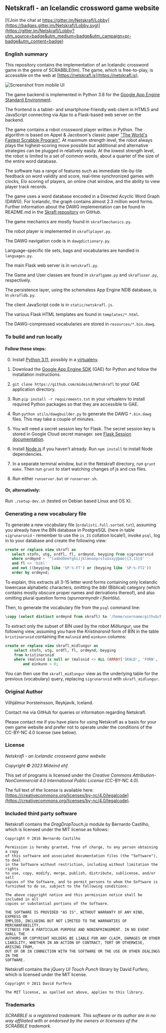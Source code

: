## Netskrafl - an Icelandic crossword game website

[![Join the chat at https://gitter.im/Netskrafl/Lobby](https://badges.gitter.im/Netskrafl/Lobby.svg)](https://gitter.im/Netskrafl/Lobby?utm_source=badge&utm_medium=badge&utm_campaign=pr-badge&utm_content=badge)

### English summary

This repository contains the implementation of an Icelandic crossword game
in the genre of SCRABBLE(tm). The game, which is free-to-play, is accessible
on the web at [https://netskrafl.is](https://netskrafl.is).

![Screenshot from mobile UI](/resources/ScreencapMobile.PNG?raw=true "Screenshot from mobile UI")

The game backend is implemented in Python 3.8 for the
[Google App Engine Standard Environment](https://cloud.google.com/appengine/docs/standard).

The frontend is a tablet- and smartphone-friendly web client in HTML5
and JavaScript connecting via Ajax to a Flask-based web server on the backend.

The game contains a robot crossword player written in Python. The algorithm is based
on Appel & Jacobson's classic paper
["The World's Fastest Scrabble Program"](http://www.cs.cmu.edu/afs/cs/academic/class/15451-s06/www/lectures/scrabble.pdf).
At maximum strength level, the robot always plays the highest-scoring move
possible but additional and alternative strategies can be plugged in relatively easily.
At the lowest strength level, the robot is limited to a set of common words, about a
quarter of the size of the entire word database.

The software has a range of features such as immediate tile-by-tile feedback
on word validity and score,
real-time synchronized games with clocks, Elo scoring of players, an online chat window,
and the ability to view player track records.

The game uses a word database encoded in a Directed Acyclic Word Graph (DAWG).
For Icelandic, the graph contains almost 2.3 million word forms. Further information
about the DAWG implementation can be found in README.md in the
[Skrafl repository](https://github.com/vthorsteinsson/Skrafl) on GitHub.

The game mechanics are mostly found in ```skraflmechanics.py```.

The robot player is implemented in ```skraflplayer.py```.

The DAWG navigation code is in ```dawgdictionary.py```.

Language-specific tile sets, bags and vocabularies are handled in ```languages.py```.

The main Flask web server is in ```netskrafl.py```.

The Game and User classes are found in ```skraflgame.py``` and ```skrafluser.py```, respectively.

The persistence layer, using the schemaless App Engine NDB database, is in ```skrafldb.py```.

The client JavaScript code is in ```static/netskrafl.js```.

The various Flask HTML templates are found in ```templates/*.html```.

The DAWG-compressed vocabularies are stored in ```resources/*.bin.dawg```.


### To build and run locally

#### Follow these steps:

0. Install [Python 3.11](https://www.python.org/downloads/release/python-380/), possibly in a [virtualenv](https://pypi.python.org/pypi/virtualenv).

1. Download the [Google App Engine SDK](https://cloud.google.com/appengine/downloads)
(GAE) for Python and follow the installation instructions.

2. ```git clone https://github.com/mideind/Netskrafl``` to your GAE application directory.

3. Run ```pip install -r requirements.txt``` in your virtualenv to install
required Python packages so that they are accessible to GAE.

4. Run ```python utils/dawgbuilder.py``` to generate the DAWG ```*.bin.dawg``` files. This may
take a couple of minutes.

5. You will need a secret session key for Flask. The secret session key is stored in Google Cloud secret manager.
see [Flask Session documentation](https://flask.palletsprojects.com/en/3.0.x/quickstart/#sessions).

6. Install [Node.js](https://nodejs.org/en/download/) if you haven't already.
Run ```npm install``` to install Node dependencies.

7. In a separate terminal window, but in the Netskrafl directory, run ```grunt make```.
Then run ```grunt``` to start watching changes of js and css files.

8. Run either ```runserver.bat``` or ```runserver.sh```.

#### Or, alternatively:

Run ```./setup-dev.sh``` (tested on Debian based Linux and OS X).


### Generating a new vocabulary file

To generate a new vocabulary file (```ordalisti.full.sorted.txt```), assuming you already
have the BÍN database in PostgreSQL (here in table ```sigrunarsnid``` - remember to use the
```is_IS``` collation locale!), invoke ```psql```, log in to your database and
create the following view:

```sql
create or replace view skrafl as
   select stofn, utg, ordfl, fl, ordmynd, beyging from sigrunarsnid
   where ordmynd ~ '^[aábdðeéfghiíjklmnoóprstuúvxyýþæö]{3,15}$'
   and fl <> 'bibl'
   and not ((beyging like 'SP-%-FT') or (beyging like 'SP-%-FT2'))
   order by ordmynd;
```

To explain, this extracts all 3-15 letter word forms containing only Icelandic lowercase
alphabetic characters, omitting the *bibl* (Biblical) category (which contains mostly
obscure proper names and derivations thereof), and also omitting plural question
forms (*spurnarmyndir í fleirtölu*).

Then, to generate the vocabulary file from the ```psql``` command line:

```sql
\copy (select distinct ordmynd from skrafl) to '/home/username/github/Netskrafl/resources/ordalisti.full.sorted.txt';
```

To extract only the subset of BÍN used by the robot *Miðlungur*, use the following
view, assuming you have the *Kristínarsnið* form of BÍN in the table ```kristinarsnid```
containing the ```malsnid``` and ```einkunn``` columns:

```sql
create or replace view skrafl_midlungur as
	select stofn, utg, ordfl, fl, ordmynd, beyging
	from kristinarsnid
	where (malsnid is null or (malsnid <> ALL (ARRAY['SKALD', 'FORN', 'URE', 'STAD'])))
		and einkunn > 0;
```

You can then use the ```skrafl_midlungur``` view as the underlying table for the previous
(vocabulary) query, replacing ```sigrunarsnid``` with ```skrafl_midlungur```.

### Original Author
Vilhjálmur Þorsteinsson, Reykjavík, Iceland.

Contact me via GitHub for queries or information regarding Netskrafl.

Please contact me if you have plans for using Netskrafl as a basis for your
own game website and prefer not to operate under the conditions of the
CC-BY-NC 4.0 license (see below).

### License

*Netskrafl - an Icelandic crossword game website*

*Copyright © 2023 Miðeind ehf.*

This set of programs is licensed under the *Creative Commons*
*Attribution-NonCommercial 4.0 International Public License* (CC-BY-NC 4.0).

The full text of the license is available here:
[https://creativecommons.org/licenses/by-nc/4.0/legalcode](https://creativecommons.org/licenses/by-nc/4.0/legalcode).

### Included third party software

Netskrafl contains the *DragDropTouch.js* module by Bernardo Castilho,
which is licensed under the MIT license as follows:

	Copyright © 2016 Bernardo Castilho

	Permission is hereby granted, free of charge, to any person obtaining a copy
	of this software and associated documentation files (the "Software"), to deal
	in the Software without restriction, including without limitation the rights
	to use, copy, modify, merge, publish, distribute, sublicense, and/or sell
	copies of the Software, and to permit persons to whom the Software is
	furnished to do so, subject to the following conditions:

	The above copyright notice and this permission notice shall be included in all
	copies or substantial portions of the Software.

	THE SOFTWARE IS PROVIDED "AS IS", WITHOUT WARRANTY OF ANY KIND, EXPRESS OR
	IMPLIED, INCLUDING BUT NOT LIMITED TO THE WARRANTIES OF MERCHANTABILITY,
	FITNESS FOR A PARTICULAR PURPOSE AND NONINFRINGEMENT. IN NO EVENT SHALL THE
	AUTHORS OR COPYRIGHT HOLDERS BE LIABLE FOR ANY CLAIM, DAMAGES OR OTHER
	LIABILITY, WHETHER IN AN ACTION OF CONTRACT, TORT OR OTHERWISE, ARISING FROM,
	OUT OF OR IN CONNECTION WITH THE SOFTWARE OR THE USE OR OTHER DEALINGS IN THE
	SOFTWARE.

Netskrafl contains the *jQuery UI Touch Punch* library by David Furfero, which
is licensed under the MIT license.

	Copyright © 2011 David Furfero

	The MIT license, as spelled out above, applies to this library.

### Trademarks

*SCRABBLE is a registered trademark. This software or its author are in no way
affiliated with or endorsed by the owners or licensees of the SCRABBLE trademark.*
